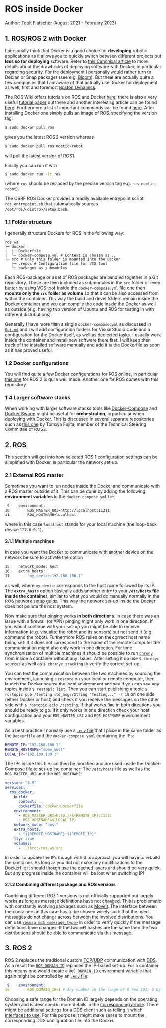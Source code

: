 # ROS inside Docker

Author: [Tobit Flatscher](https://github.com/2b-t) (August 2021 - February 2023)



## 1. ROS/ROS 2 with Docker

I personally think that Docker is a good choice for **developing** robotic applications as it allows you to quickly switch between different projects but **less so for deploying** software. Refer to [this Canonical article](https://ubuntu.com/blog/ros-docker) to more details about the drawbacks of deploying software with Docker, in particular regarding security. For the deployment I personally would rather turn to Debian or Snap packages (see e.g. [Bloom](http://wiki.ros.org/bloom/Tutorials/FirstTimeRelease)). But there are actually quite a few companies that I am aware of that actually use Docker for deployment as well, first and foremost [Boston Dynamics](https://dev.bostondynamics.com/docs/payload/docker_containers#).

The ROS Wiki offers tutorials on ROS and Docker [here](http://wiki.ros.org/docker/Tutorials), there is also a very useful [tutorial paper](https://www.researchgate.net/publication/317751755_ROS_and_Docker) out there and another interesting article can be found [here](https://roboticseabass.com/2021/04/21/docker-and-ros/). Furthermore a list of important commands can be found [here](https://tuw-cpsg.github.io/tutorials/docker-ros/). After installing Docker one simply pulls an image of ROS, specifying the version tag:

```bash
$ sudo docker pull ros
```

gives you the latest ROS 2 version whereas 

```bash
$ sudo docker pull ros:noetic-robot
```

will pull the latest version of ROS1.

Finally you can run it with 

```bash
$ sudo docker run -it ros
```

(where `ros` should be replaced by the precise version tag e.g. `ros:noetic-robot`).

The OSRF ROS Docker provides a readily available entrypoint script `ros_entrypoint.sh` that automatically sources `/opt/ros/<distro>/setup.bash`.

### 1.1 Folder structure

I generally structure Dockers for ROS in the following way:

```
ros_ws
├─ docker
|  ├─ Dockerfile
|  └─ docker-compose.yml # Context is chosen as ..
└─ src # Only this folder is mounted into the Docker
   ├─ .repos # Configuration file for VCS tool
   └─ packages_as_submodules
```

Each ROS-package or a set of ROS packages are bundled together in a Git repository. These are then included as submodules in the `src` folder or even better by using [VCS tool](https://github.com/dirk-thomas/vcstool). Inside the `docker-compose.yml` file one then **mounts only the `src` folder as volume** so that it can be also accessed from within the container. This way the build and devel folders remain inside the Docker container and you can compile the code inside the Docker as well as outside (e.g. having two version of Ubuntu and ROS for testing in with different distributions).

Generally I have more than a single `docker-compose.yml` as discussed in [`Gui.md`](./Gui.md) and I will add configuration folders for Visual Studio Code and a configuration for the Docker itself, as well as dedicated tasks. I usually work inside the container and install new software there first. I will keep then track of the installed software manually and add it to the Dockerfile as soon as it has proved useful.

### 1.2 Docker configurations

You will find quite a few Docker configurations for ROS online, in particular [this one](https://github.com/athackst/vscode_ros2_workspace) for ROS 2 is quite well made. Another one for ROS comes with this repository.

### 1.4 Larger software stacks

When working with larger software stacks tools like [Docker-Compose](https://docs.docker.com/compose/) and [Docker Swarm](https://docs.docker.com/engine/swarm/stack-deploy/) might be useful for **orchestration**, in particular when deploying with Docker. This is discussed in several separate repositories such as [this one](https://github.com/fujitatomoya/ros_k8s) by Tomoya Fujita, member of the Technical Steering Committee of ROS2.

## 2. ROS

This section will got into how selected ROS 1 configuration settings can be simplified with Docker, in particular the network set-up.

### 2.1 External ROS master

Sometimes you want to run nodes inside the Docker and communicate with a ROS master outside of it. This can be done by adding the following **environment variables** to the `docker-compose.yml` file

```bash
 9    environment:
10      - ROS_MASTER_URI=http://localhost:11311
11      - ROS_HOSTNAME=localhost
```

where in this case `localhost` stands for your local machine (the loop-back device `127.0.0.1`).

#### 2.1.1 Multiple machines

In case you want the Docker to communicate with another device on the network be sure to activate the option

```bash
15    network_mode: host
16    extra_hosts:
17      - "my_device:192.168.100.1"
```

as well, where `my_device` corresponds to the host name followed by its IP. The **`extra_hosts`** option basically adds another entry to your **`/etc/hosts` file inside the container**, similar to what you would do manually normally in the [ROS network setup guide](https://wiki.ros.org/ROS/NetworkSetup). This way the network set-up inside the Docker does not pollute the host system.

Now make sure that pinging works **in both directions**. In case there was an issue with a firewall (or VPN) pinging might only work in one direction. If you would continue with your set-up you might be able to receive information (e.g. visualize the robot and its sensors) but not send it (e.g. command the robot). Furthermore ROS relies on the correct host name being set: If it does not correspond to the name of the remote computer the communication might also only work in one direction. For time synchronization of multiple machines it should be possible to run [`chrony`](https://robofoundry.medium.com/how-to-sync-time-between-robot-and-host-machine-for-ros2-ecbcff8aadc4) from inside a container without any issues. After setting it up use `$ chronyc sources` as well as `$ chronyc tracking` to verify the correct set-up.

You can test the communication between the two machines by sourcing the environment, launching a `roscore` on your local or remote computer, then launch the Docker source the local environment and see if you can see any topics inside `$ rostopic list`. Then you can start publishing a topic `$ rostopic pub /testing std_msgs/String "Testing..." -r 10` on one side (either Docker or host) and check if you receive the messages on the other side with `$ rostopic echo /testing`. If that works fine in both directions you should be ready to go. If it only works in one direction check your host configuration and your `ROS_MASTER_URI` and `ROS_HOSTNAME` environement variables.

As a best practice I normally use a  [`.env` file](https://vsupalov.com/docker-arg-env-variable-guide/) that I place in the same folder as the `Dockerfile` and the `docker-compose.yaml` containing the IPs:

```bash
REMOTE_IP="192.168.100.1"
REMOTE_HOSTNAME="some_host"
LOCAL_IP="192.168.100.2"
```

The IPs inside this file can then be modified and are used inside the Docker-Compose file to set-up the container: The `/etc/hosts` file as well as the `ROS_MASTER_URI` and the `ROS_HOSTNAME`:

```yaml
version: "3.9"
services:
  ros_docker:
    build:
      context: ..
      dockerfile: docker/Dockerfile
    environment:
      - ROS_MASTER_URI=http://${REMOTE_IP}:11311
      - ROS_HOSTNAME=${LOCAL_IP}
    network_mode: "host"
    extra_hosts:
      - "${REMOTE_HOSTNAME}:${REMOTE_IP}"
    tty: true
    volumes:
      - ../src:/ros_ws/src
```

In order to update the IPs though with this approach you will have to rebuild the container. As long as you did not make any modifications to the Dockerfile it should though use the cached layers and should be very quick. But any progress inside the container will be lost when switching IP!

#### 2.1.2 Combining different package and ROS versions

Combining different ROS 1 versions is not officially supported but largely works as long as message definitions have not changed. This is problematic with constantly evolving packages such as [Moveit](https://moveit.ros.org/). The interface between the containers in this case has to be chosen wisely such that the used messages do not change across between the involved distributions. You can use [`rosmsg md5 <message_type>`](https://wiki.ros.org/rosmsg#rosmsg_md5) in order to verify quickly if the message definitions have changed: If the two `md5` hashes are the same then the two distributions should be able to communicate via this message.

## 3. ROS 2

ROS 2 replaces the traditional custom [TCP](https://wiki.ros.org/ROS/TCPROS)/[UDP](https://wiki.ros.org/ROS/UDPROS) communication with [DDS](https://design.ros2.org/articles/ros_on_dds.html). As a result the [`ROS_DOMAIN_ID`](https://docs.ros.org/en/humble/Concepts/About-Domain-ID.html) replaces the IP-based set-up. For a container this means one would create a `ROS_DOMAIN_ID` environment variable that again might be controlled by an [`.env` file](https://vsupalov.com/docker-arg-env-variable-guide/):

```yaml
 9    environment:
10      - ROS_DOMAIN_ID=1 # Any number in the range of 0 and 101; 0 by default
```

Choosing a safe range for the Domain ID largely depends on the operating system and is described in more details in the [corresponding article](https://docs.ros.org/en/humble/Concepts/About-Domain-ID.html). There might be [additional settings for a DDS client such as telling it which interfaces to use](https://iroboteducation.github.io/create3_docs/setup/xml-config/). For this purpose it might make sense to mount the corresponding DDS configuration file into the Docker.
